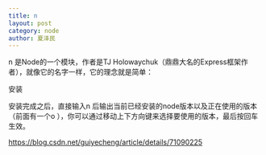 ```yaml
---
title: n
layout: post
category: node
author: 夏泽民
---
```

n
是Node的一个模块，作者是TJ Holowaychuk（鼎鼎大名的Express框架作者），就像它的名字一样，它的理念就是简单：

安装

安装完成之后，直接输入n
后输出当前已经安装的node版本以及正在使用的版本（前面有一个o
），你可以通过移动上下方向键来选择要使用的版本，最后按回车生效。
<!-- more -->
https://blog.csdn.net/guiyecheng/article/details/71090225
